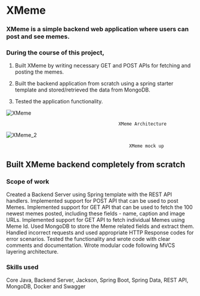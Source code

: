 
# XMeme

### XMeme is a simple backend web application where users can post and see memes.

### During the course of this project,

1. Built XMeme by writing necessary GET and POST APIs for fetching and posting the memes.

2. Built the backend application from scratch using a spring starter template and stored/retrieved the data from MongoDB.

3. Tested the application functionality.



![XMeme](https://user-images.githubusercontent.com/69622683/227966291-740933bf-db71-4177-aa6c-83be6d0b997e.png)


                                              XMeme Architecture
                                  
                                  
                                              
![XMeme_2](https://user-images.githubusercontent.com/69622683/227966470-45e51b03-19b8-4101-957f-c03e40325015.png)


                                                  XMeme mock up



## Built XMeme backend completely from scratch

### Scope of work
Created a Backend Server using Spring template with the REST API handlers.
Implemented support for POST API that can be used to post Memes.
Implemented support for GET API that can be used to fetch the 100 newest memes posted, including these fields - name, caption and image URLs.
Implemented support for GET API to fetch individual Memes using Meme Id.
Used MongoDB to store the Meme related fields and extract them.
Handled incorrect requests and used appropriate HTTP Response codes for error scenarios.
Tested the functionality and wrote code with clear comments and documentation.
Wrote modular code following MVCS layering architecture.
### Skills used
Core Java, Backend Server, Jackson, Spring Boot, Spring Data, REST API, MongoDB, Docker and Swagger





